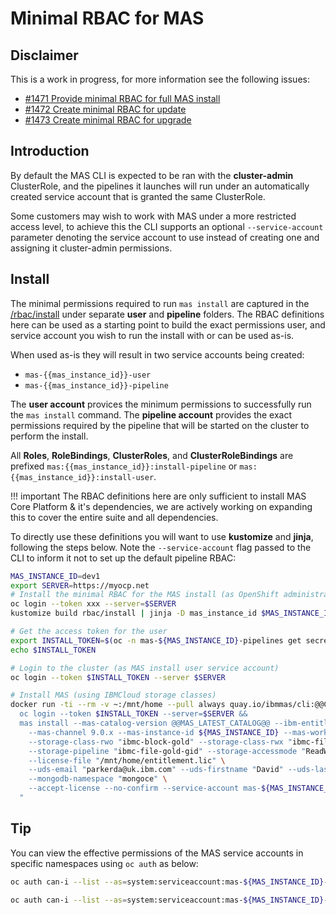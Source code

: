 Minimal RBAC for MAS
===============================================================================

Disclaimer
-------------------------------------------------------------------------------
This is a work in progress, for more information see the following issues:

- [#1471 Provide minimal RBAC for full MAS install](https://github.com/ibm-mas/cli/issues/1471)
- [#1472 Create minimal RBAC for update](https://github.com/ibm-mas/cli/issues/1472)
- [#1473 Create minimal RBAC for upgrade](https://github.com/ibm-mas/cli/issues/1473)


Introduction
-------------------------------------------------------------------------------
By default the MAS CLI is expected to be ran with the **cluster-admin** ClusterRole, and the pipelines it launches will run under an automatically created service account that is granted the same ClusterRole.

Some customers may wish to work with MAS under a more restricted access level, to achieve this the CLI supports an optional `--service-account` parameter denoting the service account to use instead of creating one and assigning it cluster-admin permissions.


Install
-------------------------------------------------------------------------------
The minimal permissions required to run `mas install` are captured in the [/rbac/install](https://github.com/ibm-mas/cli/tree/master/rbac/install) under separate **user** and **pipeline** folders.  The RBAC definitions here can be used as a starting point to build the exact permissions user, and service account you wish to run the install with or can be used as-is.

When used as-is they will result in two service accounts being created:

- `mas-{{mas_instance_id}}-user`
- `mas-{{mas_instance_id}}-pipeline`

The **user account** provices the minimum permissions to successfully run the `mas install` command.  The **pipeline account** provides the exact permissions required by the pipeline that will be started on the cluster to perform the install.

All **Roles**, **RoleBindings**, **ClusterRoles**, and **ClusterRoleBindings** are prefixed `mas:{{mas_instance_id}}:install-pipeline` or `mas:{{mas_instance_id}}:install-user`.

!!! important
    The RBAC definitions here are only sufficient to install MAS Core Platform & it's dependencies, we are actively working on expanding this to cover the entire suite and all dependencies.

To directly use these definitions you will want to use **kustomize** and **jinja**, following the steps below.  Note the `--service-account` flag passed to the CLI to inform it not to set up the default pipeline RBAC:

```bash
MAS_INSTANCE_ID=dev1
export SERVER=https://myocp.net
# Install the minimal RBAC for the MAS install (as OpenShift administrator)
oc login --token xxx --server=$SERVER
kustomize build rbac/install | jinja -D mas_instance_id $MAS_INSTANCE_ID | oc apply -f -

# Get the access token for the user
export INSTALL_TOKEN=$(oc -n mas-${MAS_INSTANCE_ID}-pipelines get secret mas-${MAS_INSTANCE_ID}-install-token -o jsonpath="{.data.token}" | base64 -d)
echo $INSTALL_TOKEN

# Login to the cluster (as MAS install user service account)
oc login --token $INSTALL_TOKEN --server $SERVER

# Install MAS (using IBMCloud storage classes)
docker run -ti --rm -v ~:/mnt/home --pull always quay.io/ibmmas/cli:@@CLI_LATEST_VERSION@@ bash -c "
  oc login --token $INSTALL_TOKEN --server=$SERVER &&
  mas install --mas-catalog-version @@MAS_LATEST_CATALOG@@ --ibm-entitlement-key $IBM_ENTITLEMENT_KEY \
    --mas-channel 9.0.x --mas-instance-id ${MAS_INSTANCE_ID} --mas-workspace-id masdev --mas-workspace-name "My Workspace" \
    --storage-class-rwo "ibmc-block-gold" --storage-class-rwx "ibmc-file-gold-gid" \
    --storage-pipeline "ibmc-file-gold-gid" --storage-accessmode "ReadWriteMany" \
    --license-file "/mnt/home/entitlement.lic" \
    --uds-email "parkerda@uk.ibm.com" --uds-firstname "David" --uds-lastname "Parker" \
    --mongodb-namespace "mongoce" \
    --accept-license --no-confirm --service-account mas-${MAS_INSTANCE_ID}-install-pipeline
  "
```

Tip
-------------------------------------------------------------------------------
You can view the effective permissions of the MAS service accounts in specific namespaces using `oc auth` as below:

```bash
oc auth can-i --list --as=system:serviceaccount:mas-${MAS_INSTANCE_ID}-pipelines:mas-${MAS_INSTANCE_ID}-install-pipeline -n openshift-marketplace

oc auth can-i --list --as=system:serviceaccount:mas-${MAS_INSTANCE_ID}-pipelines:mas-${MAS_INSTANCE_ID}-install-user -n openshift-marketplace
```
